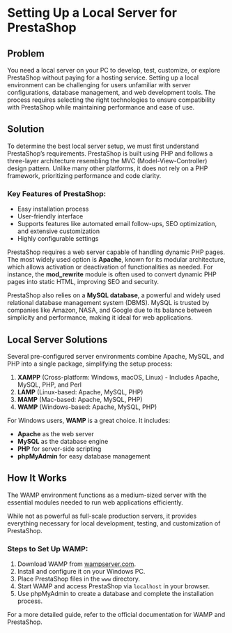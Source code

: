 # Setting Up a Local Server for PrestaShop

## Problem
You need a local server on your PC to develop, test, customize, or explore PrestaShop without paying for a hosting service. Setting up a local environment can be challenging for users unfamiliar with server configurations, database management, and web development tools. The process requires selecting the right technologies to ensure compatibility with PrestaShop while maintaining performance and ease of use.

## Solution
To determine the best local server setup, we must first understand PrestaShop’s requirements. PrestaShop is built using PHP and follows a three-layer architecture resembling the MVC (Model-View-Controller) design pattern. Unlike many other platforms, it does not rely on a PHP framework, prioritizing performance and code clarity.

### Key Features of PrestaShop:
- Easy installation process
- User-friendly interface
- Supports features like automated email follow-ups, SEO optimization, and extensive customization
- Highly configurable settings

PrestaShop requires a web server capable of handling dynamic PHP pages. The most widely used option is **Apache**, known for its modular architecture, which allows activation or deactivation of functionalities as needed. For instance, the **mod_rewrite** module is often used to convert dynamic PHP pages into static HTML, improving SEO and security.

PrestaShop also relies on a **MySQL database**, a powerful and widely used relational database management system (DBMS). MySQL is trusted by companies like Amazon, NASA, and Google due to its balance between simplicity and performance, making it ideal for web applications.

## Local Server Solutions
Several pre-configured server environments combine Apache, MySQL, and PHP into a single package, simplifying the setup process:

1. **XAMPP** (Cross-platform: Windows, macOS, Linux) - Includes Apache, MySQL, PHP, and Perl
2. **LAMP** (Linux-based: Apache, MySQL, PHP)
3. **MAMP** (Mac-based: Apache, MySQL, PHP)
4. **WAMP** (Windows-based: Apache, MySQL, PHP)

For Windows users, **WAMP** is a great choice. It includes:
- **Apache** as the web server
- **MySQL** as the database engine
- **PHP** for server-side scripting
- **phpMyAdmin** for easy database management

## How It Works
The WAMP environment functions as a medium-sized server with the essential modules needed to run web applications efficiently. 

While not as powerful as full-scale production servers, 
it provides everything necessary for local development, testing, and customization of PrestaShop.

### Steps to Set Up WAMP:
1. Download WAMP from [wampserver.com](http://www.wampserver.com/).
2. Install and configure it on your Windows PC.
3. Place PrestaShop files in the `www` directory.
4. Start WAMP and access PrestaShop via `localhost` in your browser.
5. Use phpMyAdmin to create a database and complete the installation process.

For a more detailed guide, refer to the official documentation for WAMP and PrestaShop.
